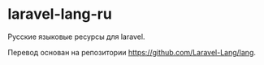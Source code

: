 # laravel-lang-ru

Русские языковые ресурсы для laravel.

Перевод основан на репозитории https://github.com/Laravel-Lang/lang.

